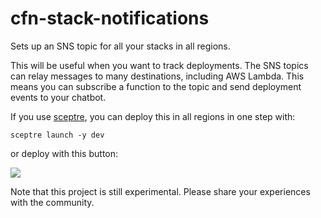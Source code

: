# cfn-stack-notifications

Sets up an SNS topic for all your stacks in all regions.

This will be useful when you want to track deployments. The SNS topics can relay messages to many destinations, including AWS Lambda. This means you can subscribe a function to the topic and send deployment events to your chatbot. 


If you use [sceptre](https://github.com/cloudreach/sceptre), you can deploy this in all regions in one step with:

`sceptre launch -y dev`

or deploy with this button: 

<a href="https://console.aws.amazon.com/cloudformation/home?region=us-east-1#/stacks/new?stackName=myteststack&templateURL=https://s3.amazonaws.com/jeshan-oss-public-files/cfn-stack-notifications-template.yaml">
<img src="https://s3.amazonaws.com/cloudformation-examples/cloudformation-launch-stack.png"/>
</a>


Note that this project is still experimental. Please share your experiences with the community.
